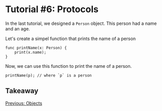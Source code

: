 # Tutorial #6: Protocols

In the last tutorial, we designed a `Person` object. This person had a name and an age.

Let's create a simpel function that prints the name of a person

```
func printName(x: Person) {
    print(x.name);
}
```

Now, we can use this function to print the name of a person.

```
printName(p); // where `p` is a person
```


## Takeaway


[Previous: Objects](https://github.com/SafelySwift/Swizzle/blob/master/Tutorials/Objects%20(%235).md)

